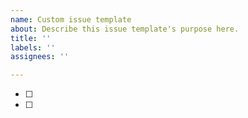 ```yaml
---
name: Custom issue template
about: Describe this issue template's purpose here.
title: ''
labels: ''
assignees: ''

---
```


- [ ]
- [ ]
